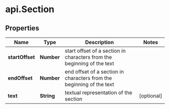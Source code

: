 # api.Section

## Properties

Name | Type | Description | Notes
------------ | ------------- | ------------- | -------------
**startOffset** | **Number** | start offset of a section in characters from the beginning of the text | 
**endOffset** | **Number** | end offset of a section in characters from the beginning of the text | 
**text** | **String** | textual representation of the section | [optional] 


